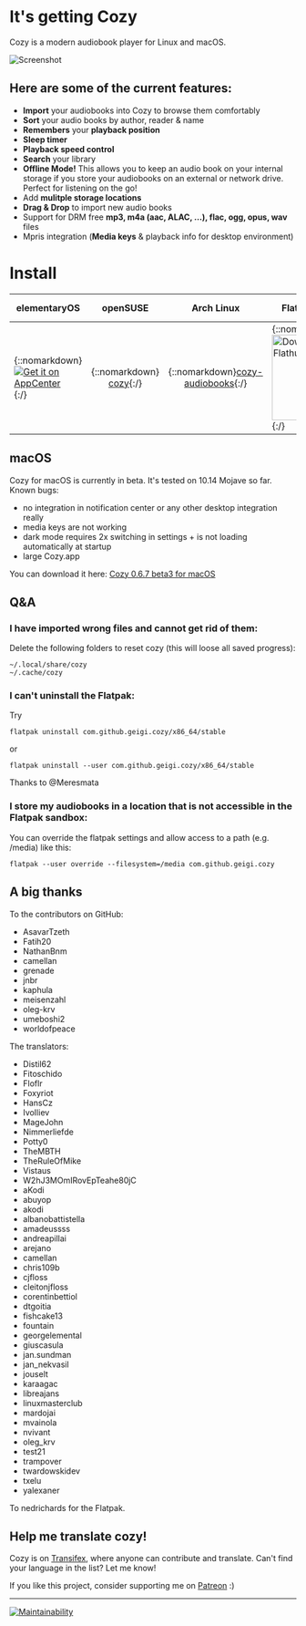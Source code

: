 # It's getting Cozy

Cozy is a modern audiobook player for Linux and macOS. 

![Screenshot](https://raw.githubusercontent.com/geigi/cozy/img/img/screenshot.png)

## Here are some of the current features:
- **Import** your audiobooks into Cozy to browse them comfortably
- **Sort** your audio books by author, reader & name
- **Remembers** your **playback position**
- **Sleep timer**
- **Playback speed control**
- **Search** your library
- **Offline Mode!** This allows you to keep an audio book on your internal storage if you store your audiobooks on an external or network drive. Perfect for listening on the go!
- Add **mulitple storage locations**
- **Drag & Drop** to import new audio books
- Support for DRM free **mp3, m4a (aac, ALAC, …), flac, ogg, opus, wav** files
- Mpris integration (**Media keys** & playback info for desktop environment)

# Install

| elementaryOS | openSUSE | Arch Linux | Flatpak (other) | macOS (outdated) |
|--------------|:----------:|:------------:|-----------------|:-------:|
| {::nomarkdown}<a href="https://appcenter.elementary.io/com.github.geigi.cozy"><img src="https://appcenter.elementary.io/badge.svg" alt="Get it on AppCenter"></a>{:/} | {::nomarkdown}<center><a href="https://software.opensuse.org/package/cozy">cozy</a>{:/} | {::nomarkdown}<a href="https://aur.archlinux.org/packages/cozy-audiobooks/">cozy-audiobooks</a></center>{:/} | {::nomarkdown}<a href='https://flathub.org/apps/details/com.github.geigi.cozy'><img width='150' alt='Download on Flathub' src='https://flathub.org/assets/badges/flathub-badge-en.png'/></a>{:/} | {::nomarkdown}<center><a href="https://github.com/geigi/cozy/releases/download/0.6.4/cozy_macos_0.6.4_beta2.dmg">Beta 2</a></center>{:/} |  

## macOS
Cozy for macOS is currently in beta. It's tested on 10.14 Mojave so far. Known bugs:
- no integration in notification center or any other desktop integration really
- media keys are not working
- dark mode requires 2x switching in settings + is not loading automatically at startup
- large Cozy.app

You can download it here: <a href="https://github.com/geigi/cozy/releases/download/0.6.7/cozy_macos_0.6.7_beta3.dmg">Cozy 0.6.7 beta3 for macOS</a>

## Q&A
### I have imported wrong files and cannot get rid of them:
Delete the following folders to reset cozy (this will loose all saved progress):
```
~/.local/share/cozy
~/.cache/cozy
```


### I can't uninstall the Flatpak:
Try
```
flatpak uninstall com.github.geigi.cozy/x86_64/stable
```
or
```
flatpak uninstall --user com.github.geigi.cozy/x86_64/stable
```
Thanks to @Meresmata

### I store my audiobooks in a location that is not accessible in the Flatpak sandbox:
You can override the flatpak settings and allow access to a path (e.g. /media) like this:
```
flatpak --user override --filesystem=/media com.github.geigi.cozy
```

## A big thanks
To the contributors on GitHub:
- AsavarTzeth
- Fatih20
- NathanBnm
- camellan
- grenade
- jnbr
- kaphula
- meisenzahl
- oleg-krv
- umeboshi2
- worldofpeace

The translators:
- Distil62
- Fitoschido
- Floflr
- Foxyriot
- HansCz
- IvoIliev
- MageJohn
- Nimmerliefde
- Potty0
- TheMBTH
- TheRuleOfMike
- Vistaus
- W2hJ3MOmIRovEpTeahe80jC
- aKodi
- abuyop
- akodi
- albanobattistella
- amadeussss
- andreapillai
- arejano
- camellan
- chris109b
- cjfloss
- cleitonjfloss
- corentinbettiol
- dtgoitia
- fishcake13
- fountain
- georgelemental
- giuscasula
- jan.sundman
- jan_nekvasil
- jouselt
- karaagac
- libreajans
- linuxmasterclub
- mardojai
- mvainola
- nvivant
- oleg_krv
- test21
- trampover
- twardowskidev
- txelu
- yalexaner

To nedrichards for the Flatpak.

## Help me translate cozy!
Cozy is on <a href="https://www.transifex.com/geigi/cozy/"> Transifex</a>, where anyone can contribute and translate. Can't find your language in the list? Let me know!

If you like this project, consider supporting me on <a href="https://www.patreon.com/bePatron?u=8147127"> Patreon</a> :)

----
[![Maintainability](https://api.codeclimate.com/v1/badges/fde8cbdff23033adaca2/maintainability)](https://codeclimate.com/github/geigi/cozy/maintainability)
